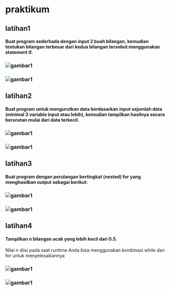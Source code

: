  # praktikum 
## latihan1
#### Buat program sederhada dengan input 2 buah bilangan, kemudian tentukan bilangan terbesar dari kedua bilangan tersebut menggunakan statement if.
### ![gambar1](gambar/gambar4.png)
### ![gambar1](gambar/gambar6.png)

## latihan2
#### Buat program untuk mengurutkan data berdasarkan input sejumlah data (minimal 3 variable input atau lebih), kemudian tampilkan hasilnya secara berurutan mulai dari data terkecil.
### ![gambar1](gambar/gambar7.png)
### ![gambar1](gambar/gambar8.png)


## latihan3
#### Buat program dengan perulangan bertingkat (nested) for yang menghasilkan output sebagai berikut:
### ![gambar1](gambar/gambar2.png)
### ![gambar1](gambar/gambar5.png)

## latihan4
#### Tampilkan n bilangan acak yang lebih kecil dari 0.5.
Nilai n diisi pada saat runtime
Anda bisa menggunakan kombinasi while dan for untuk menyelesaikannya
### ![gambar1](gambar/gambar1.png)
### ![gambar1](gambar/gambar3.png)
